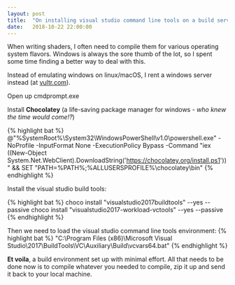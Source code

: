 ```yaml
---
layout: post
title:  "On installing visual studio command line tools on a build server"
date:   2018-10-22 22:00:00
---
```


When writing shaders, I often need to compile them for various operating system flavors. Windows is always the sore thumb of the lot, so I spent some time finding a better way to deal with this.

Instead of emulating windows on linux/macOS, I rent a windows server instead (at [vultr.com](www.vultr.com)).

Open up cmdprompt.exe

Install **Chocolatey** (a life-saving package manager for windows - *who knew the time would come!?*)

{% highlight bat %}
  @"%SystemRoot%\System32\WindowsPowerShell\v1.0\powershell.exe" -NoProfile -InputFormat None -ExecutionPolicy Bypass -Command "iex ((New-Object System.Net.WebClient).DownloadString('https://chocolatey.org/install.ps1'))" && SET "PATH=%PATH%;%ALLUSERSPROFILE%\chocolatey\bin"
{% endhighlight %}

Install the visual studio build tools:

{% highlight bat %}
    choco install "visualstudio2017buildtools" --yes --passive
    choco install "visualstudio2017-workload-vctools" --yes --passive
{% endhighlight %}

Then we need to load the visual studio command line tools environment:
{% highlight bat %}
    "C:\Program Files (x86)\Microsoft Visual Studio\2017\BuildTools\VC\Auxiliary\Build\vcvars64.bat"
{% endhighlight %}

**Et voila**, a build environment set up with minimal effort. All that needs to be done now is to compile whatever you needed to compile, zip it up and send it back to your local machine.
